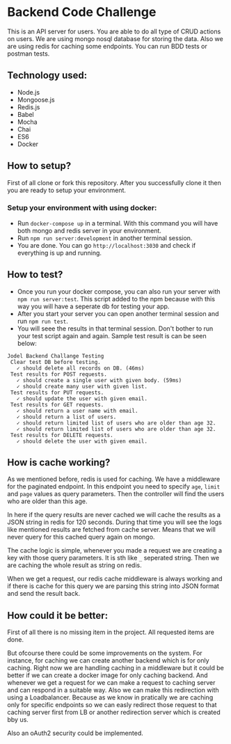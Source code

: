 # Backend Code Challenge

This is an API server for users. You are able to do all type of CRUD actions on users. We are using mongo nosql database for storing the data. Also we are using redis for caching some endpoints. You can run BDD tests or postman tests.

## Technology used:
* Node.js
* Mongoose.js
* Redis.js
* Babel
* Mocha
* Chai
* ES6
* Docker

## How to setup?

First of all clone or fork this repository. After you successfully clone it then you are ready to setup your environment.

### Setup your environment with using docker:
* Run `docker-compose up` in a terminal. With this command you will have both mongo and redis server in your environment.
* Run `npm run server:development` in another terminal session.
* You are done. You can go `http://localhost:3030` and check if everything is up and running.

## How to test?
* Once you run your docker compose, you can also run your server with `npm run server:test`. This script added to the npm because with this way you will have a seperate db for testing your app.
* After you start your server you can open another terminal session and run `npm run test`.
* You will seee the results in that terminal session. Don't bother to run your test script again and again. Sample test result is can be seen below:

```
Jodel Backend Challange Testing
 Clear test DB before testing.
   ✓ should delete all records on DB. (46ms)
 Test results for POST requests.
   ✓ should create a single user with given body. (59ms)
   ✓ should create many user with given list.
 Test results for PUT requests.
   ✓ should update the user with given email.
 Test results for GET requests.
   ✓ should return a user name with email.
   ✓ should return a list of users.
   ✓ should return limited list of users who are older than age 32.
   ✓ should return limited list of users who are older than age 32.
 Test results for DELETE requests.
   ✓ should delete the user with given email.
```

## How is cache working?
As we mentioned before, redis is used for caching. We have a middleware for the paginated endpoint. In this endpoint you need to specify `age`, `limit` and `page` values as query parameters. Then the controller will find the users who are older than this age.

In here if the query results are never cached we will cache the results as a JSON string in redis for 120 seconds. During that time you will see the logs like mentioned results are fetched from cache server. Means that we will never query for this cached query again on mongo.

The cache logic is simple, whenever you made a request we are creating a key with those query parameters. It is sth like `_` seperated string. Then we are caching the whole result as string on redis. 

When we get a request, our redis cache middleware is always working and if there is cache for this query we are parsing this string into JSON format and send the result back.

## How could it be better:
First of all there is no missing item in the project. All requested items are done.

But ofcourse there could be some improvements on the system. For instance, for caching we can create another backend which is for only caching. Right now we are handling caching in a middleware but it could be better if we can create a docker image for only caching backend. And whenever we get a request for we can make a request to caching server and can respond in a suitable way. Also we can make this redirection with using a Loadbalancer. Because as we know in pratically we are caching only for specific endpoints so we can easly redirect those request to that caching server first from LB or another redirection server which is created bby us.

Also an oAuth2 security could be implemented.